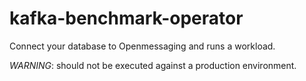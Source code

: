# kafka-benchmark-operator

Connect your database to Openmessaging and runs a workload.

*WARNING*: should not be executed against a production environment.
